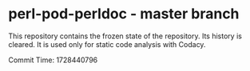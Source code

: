 # perl-pod-perldoc - master branch

This repository contains the frozen state of the repository.
Its history is cleared. It is used only for static code
analysis with Codacy.

Commit Time: 1728440796